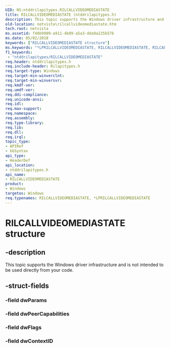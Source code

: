 ```yaml
---
UID: NS:ntddrilapitypes.RILCALLVIDEOMEDIASTATE
title: RILCALLVIDEOMEDIASTATE (ntddrilapitypes.h)
description: This topic supports the Windows driver infrastructure and is not intended to be used directly from your code.
old-location: netvista\rilcallvideomediastate.htm
tech.root: netvista
ms.assetid: f40b9989-a911-4b89-a5a3-dda9a225b576
ms.date: 05/02/2018
keywords: ["RILCALLVIDEOMEDIASTATE structure"]
ms.keywords: "*LPRILCALLVIDEOMEDIASTATE, RILCALLVIDEOMEDIASTATE, RILCALLVIDEOMEDIASTATE structure [Network Drivers Starting with Windows Vista], netvista.rilcallvideomediastate, ntddrilapitypes/RILCALLVIDEOMEDIASTATE"
f1_keywords:
 - "ntddrilapitypes/RILCALLVIDEOMEDIASTATE"
req.header: ntddrilapitypes.h
req.include-header: Rilapitypes.h
req.target-type: Windows
req.target-min-winverclnt: 
req.target-min-winversvr: 
req.kmdf-ver: 
req.umdf-ver: 
req.ddi-compliance: 
req.unicode-ansi: 
req.idl: 
req.max-support: 
req.namespace: 
req.assembly: 
req.type-library: 
req.lib: 
req.dll: 
req.irql: 
topic_type:
- APIRef
- kbSyntax
api_type:
- HeaderDef
api_location:
- ntddrilapitypes.h
api_name:
- RILCALLVIDEOMEDIASTATE
product:
- Windows
targetos: Windows
req.typenames: RILCALLVIDEOMEDIASTATE, *LPRILCALLVIDEOMEDIASTATE
---
```


# RILCALLVIDEOMEDIASTATE structure


## -description


This topic supports the Windows driver infrastructure and is not intended to be used directly from your code.


## -struct-fields




### -field dwParams


### -field dwPeerCapabilities


### -field dwFlags


### -field dwContextID

